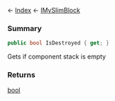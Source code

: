 ← [Index](Api-Index) ← [IMySlimBlock](VRage.Game.ModAPI.Ingame.IMySlimBlock)

### Summary

```csharp
public bool IsDestroyed { get; }
```

Gets if component stack is empty

### Returns

[bool](System.Boolean)

